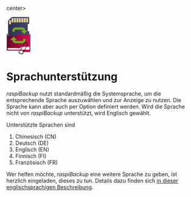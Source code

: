 center>     <!-- The blank line before the image definition is required! -->

![Icon](images/icons/Icon_rot_blau_final_64.png)
</center>

# Sprachunterstützung

*raspiBackup* nutzt standardmäßig die Systemsprache, um die entsprechende Sprache auszuwählen und zur Anzeige zu nutzen.
Die Sprache kann aber auch per Option definiert werden. Wird die Sprache nicht von *raspiBackup* unterstützt, wird Englisch gewählt.

<a name="supported-languages"></a>
Unterstützte Sprachen sind
   1. Chinesisch (CN)
   1. Deutsch (DE)
   1. Englisch (EN)
   1. Finnisch (FI)
   1. Französisch (FR)

Wer helfen möchte, *raspiBackup* eine weitere Sprache zu geben, ist herzlich eingeladen,
dieses zu tun. Details dazu finden sich [in dieser englischsprachigen Beschreibung](../local-language-support-for-languages-other-than-de-and-en-l10n.md).

[.status]: translated
[.source]: https://linux-tips-and-tricks.de/de/raspibackupcategoried/603-raspibackup-local-language-support-for-languages-other-than-de-and-en-l10n
